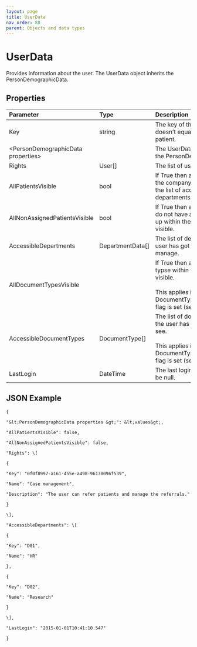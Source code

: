 ```yaml
---
layout: page
title: UserData
nav_order: 88
parent: Objects and data types
---
```


# UserData

Provides information about the user. The UserData object inherits the PersonDemographicData.

## Properties

| Parameter | Type   | Description                                                 |
|:----------|:-------|:------------------------------------------------------------|
| Key | string | The key of the user. This key doesn’t equal the key of the patient. |
| &lt;PersonDemographicData properties&gt; |     | The UserData object inherits the PersonDemographicData. |
| Rights | User\[\] | The list of user rights. |
| AllPatientsVisible | bool | If True then all patients within the company are visible and the list of accessible departments is ignored. |
| AllNonAssignedPatientsVisible | bool | If True then all patients who do not have a department set up within the company are visible. |
| AccessibleDepartments | DepartmentData\[\] | The list of departments the user has got an access to manage. |
| AllDocumentTypesVisible |     | If True then all document typse within the company are visible.<br><br>This applies if the DocumentTypeSecurityEnable flag is set (see GetConfig) |
| AccessibleDocumentTypes | DocumentType\[\] | The list of document types the user has got an access to see.<br><br>This applies if the DocumentTypeSecurityEnable flag is set (see GetConfig) |
| LastLogin | DateTime | The last login date. Date could be null. |

## JSON Example

```
{

"&lt;PersonDemographicData properties &gt;": &lt;values&gt;,

"AllPatientsVisible": false,

"AllNonAssignedPatientsVisible": false,

"Rights": \[

{

"Key": "0f0f8997-a161-455e-a498-96138096f539",

"Name": "Case management",

"Description": "The user can refer patients and manage the referrals."

}

\],

"AccessibleDepartments": \[

{

"Key": "D01",

"Name": "HR"

},

{

"Key": "D02",

"Name": "Research"

}

\],

"LastLogin": "2015-01-01T10:41:10.547"

}
```
